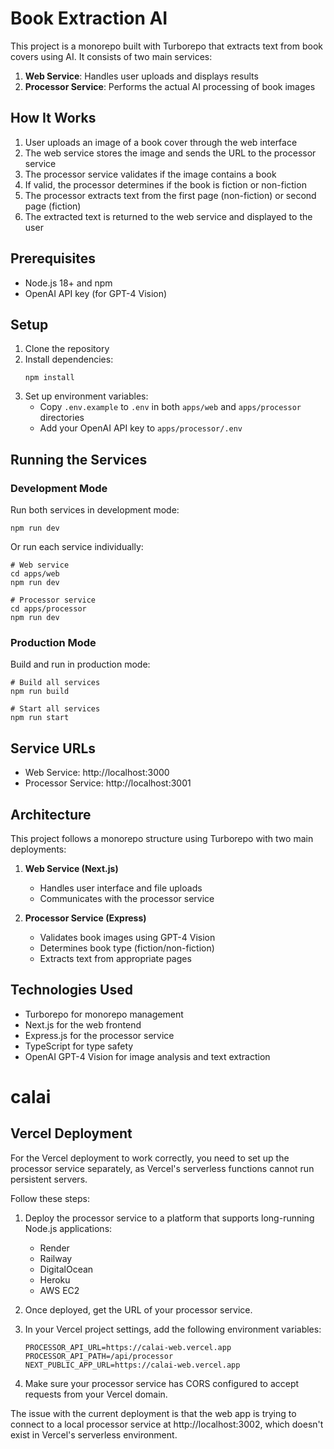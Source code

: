 # Book Extraction AI

This project is a monorepo built with Turborepo that extracts text from book covers using AI. It consists of two main services:

1. **Web Service**: Handles user uploads and displays results
2. **Processor Service**: Performs the actual AI processing of book images

## How It Works

1. User uploads an image of a book cover through the web interface
2. The web service stores the image and sends the URL to the processor service
3. The processor service validates if the image contains a book
4. If valid, the processor determines if the book is fiction or non-fiction
5. The processor extracts text from the first page (non-fiction) or second page (fiction)
6. The extracted text is returned to the web service and displayed to the user

## Prerequisites

- Node.js 18+ and npm
- OpenAI API key (for GPT-4 Vision)

## Setup

1. Clone the repository
2. Install dependencies:
   ```
   npm install
   ```
3. Set up environment variables:
   - Copy `.env.example` to `.env` in both `apps/web` and `apps/processor` directories
   - Add your OpenAI API key to `apps/processor/.env`

## Running the Services

### Development Mode

Run both services in development mode:

```
npm run dev
```

Or run each service individually:

```
# Web service
cd apps/web
npm run dev

# Processor service
cd apps/processor
npm run dev
```

### Production Mode

Build and run in production mode:

```
# Build all services
npm run build

# Start all services
npm run start
```

## Service URLs

- Web Service: http://localhost:3000
- Processor Service: http://localhost:3001

## Architecture

This project follows a monorepo structure using Turborepo with two main deployments:

1. **Web Service (Next.js)**
   - Handles user interface and file uploads
   - Communicates with the processor service

2. **Processor Service (Express)**
   - Validates book images using GPT-4 Vision
   - Determines book type (fiction/non-fiction)
   - Extracts text from appropriate pages

## Technologies Used

- Turborepo for monorepo management
- Next.js for the web frontend
- Express.js for the processor service
- TypeScript for type safety
- OpenAI GPT-4 Vision for image analysis and text extraction
# calai

## Vercel Deployment

For the Vercel deployment to work correctly, you need to set up the processor service separately, as Vercel's serverless functions cannot run persistent servers. 

Follow these steps:

1. Deploy the processor service to a platform that supports long-running Node.js applications:
   - Render
   - Railway
   - DigitalOcean
   - Heroku
   - AWS EC2

2. Once deployed, get the URL of your processor service.

3. In your Vercel project settings, add the following environment variables:
   ```
   PROCESSOR_API_URL=https://calai-web.vercel.app
   PROCESSOR_API_PATH=/api/processor
   NEXT_PUBLIC_APP_URL=https://calai-web.vercel.app
   ```

4. Make sure your processor service has CORS configured to accept requests from your Vercel domain.

The issue with the current deployment is that the web app is trying to connect to a local processor service at http://localhost:3002, which doesn't exist in Vercel's serverless environment.
